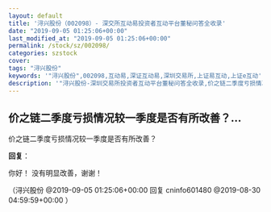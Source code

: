 ```yaml
---
layout: default
title: '浔兴股份（002098）- 深交所互动易投资者互动平台董秘问答全收录'
date: "2019-09-05 01:25:06+00:00"
last_modified_at: "2019-09-05 01:25:06+00:00"
permalink: /stock/sz/002098/
categories: szstock
cover: 
tags: "浔兴股份"
keywords: '"浔兴股份",002098,互动易,深证互动易,深圳交易所,上证易互动,上证e互动'
description: '"浔兴股份-深圳交易所投资者互动平台董秘问答全收录,价之链二季度亏损情况较一季度是否有所改善？"'
---
```


## 价之链二季度亏损情况较一季度是否有所改善？...

价之链二季度亏损情况较一季度是否有所改善？

**回复**：

你好！
    没有明显改善，谢谢！ 

（浔兴股份  @2019-09-05 01:25:06+00:00 回复 cninfo601480  @2019-08-30 04:59:59+00:00 ）

